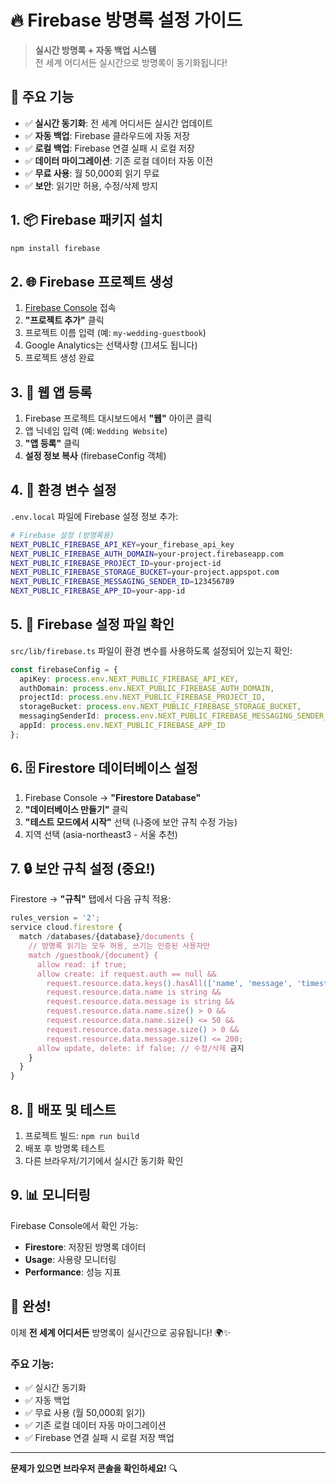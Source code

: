 # 🔥 Firebase 방명록 설정 가이드

> **실시간 방명록 + 자동 백업 시스템**  
> 전 세계 어디서든 실시간으로 방명록이 동기화됩니다!

## 🎯 주요 기능

- ✅ **실시간 동기화**: 전 세계 어디서든 실시간 업데이트
- ✅ **자동 백업**: Firebase 클라우드에 자동 저장
- ✅ **로컬 백업**: Firebase 연결 실패 시 로컬 저장
- ✅ **데이터 마이그레이션**: 기존 로컬 데이터 자동 이전
- ✅ **무료 사용**: 월 50,000회 읽기 무료
- ✅ **보안**: 읽기만 허용, 수정/삭제 방지

## 1. 📦 Firebase 패키지 설치

```bash
npm install firebase
```

## 2. 🌐 Firebase 프로젝트 생성

1. [Firebase Console](https://console.firebase.google.com/) 접속
2. **"프로젝트 추가"** 클릭
3. 프로젝트 이름 입력 (예: `my-wedding-guestbook`)
4. Google Analytics는 선택사항 (끄셔도 됩니다)
5. 프로젝트 생성 완료

## 3. 🔧 웹 앱 등록

1. Firebase 프로젝트 대시보드에서 **"웹"** 아이콘 클릭
2. 앱 닉네임 입력 (예: `Wedding Website`)
3. **"앱 등록"** 클릭
4. **설정 정보 복사** (firebaseConfig 객체)

## 4. 📝 환경 변수 설정

`.env.local` 파일에 Firebase 설정 정보 추가:

```bash
# Firebase 설정 (방명록용)
NEXT_PUBLIC_FIREBASE_API_KEY=your_firebase_api_key
NEXT_PUBLIC_FIREBASE_AUTH_DOMAIN=your-project.firebaseapp.com
NEXT_PUBLIC_FIREBASE_PROJECT_ID=your-project-id
NEXT_PUBLIC_FIREBASE_STORAGE_BUCKET=your-project.appspot.com
NEXT_PUBLIC_FIREBASE_MESSAGING_SENDER_ID=123456789
NEXT_PUBLIC_FIREBASE_APP_ID=your-app-id
```

## 5. 🔧 Firebase 설정 파일 확인

`src/lib/firebase.ts` 파일이 환경 변수를 사용하도록 설정되어 있는지 확인:

```typescript
const firebaseConfig = {
  apiKey: process.env.NEXT_PUBLIC_FIREBASE_API_KEY,
  authDomain: process.env.NEXT_PUBLIC_FIREBASE_AUTH_DOMAIN,
  projectId: process.env.NEXT_PUBLIC_FIREBASE_PROJECT_ID,
  storageBucket: process.env.NEXT_PUBLIC_FIREBASE_STORAGE_BUCKET,
  messagingSenderId: process.env.NEXT_PUBLIC_FIREBASE_MESSAGING_SENDER_ID,
  appId: process.env.NEXT_PUBLIC_FIREBASE_APP_ID
};
```

## 6. 🗄️ Firestore 데이터베이스 설정

1. Firebase Console → **"Firestore Database"**
2. **"데이터베이스 만들기"** 클릭
3. **"테스트 모드에서 시작"** 선택 (나중에 보안 규칙 수정 가능)
4. 지역 선택 (asia-northeast3 - 서울 추천)

## 7. 🔒 보안 규칙 설정 (중요!)

Firestore → **"규칙"** 탭에서 다음 규칙 적용:

```javascript
rules_version = '2';
service cloud.firestore {
  match /databases/{database}/documents {
    // 방명록 읽기는 모두 허용, 쓰기는 인증된 사용자만
    match /guestbook/{document} {
      allow read: if true;
      allow create: if request.auth == null && 
        request.resource.data.keys().hasAll(['name', 'message', 'timestamp', 'createdAt']) &&
        request.resource.data.name is string &&
        request.resource.data.message is string &&
        request.resource.data.name.size() > 0 &&
        request.resource.data.name.size() <= 50 &&
        request.resource.data.message.size() > 0 &&
        request.resource.data.message.size() <= 200;
      allow update, delete: if false; // 수정/삭제 금지
    }
  }
}
```

## 8. 🚀 배포 및 테스트

1. 프로젝트 빌드: `npm run build`
2. 배포 후 방명록 테스트
3. 다른 브라우저/기기에서 실시간 동기화 확인

## 9. 📊 모니터링

Firebase Console에서 확인 가능:
- **Firestore**: 저장된 방명록 데이터
- **Usage**: 사용량 모니터링
- **Performance**: 성능 지표

## 🎯 완성!

이제 **전 세계 어디서든** 방명록이 실시간으로 공유됩니다! 🌍✨

### 주요 기능:
- ✅ 실시간 동기화
- ✅ 자동 백업 
- ✅ 무료 사용 (월 50,000회 읽기)
- ✅ 기존 로컬 데이터 자동 마이그레이션
- ✅ Firebase 연결 실패 시 로컬 저장 백업

---

**문제가 있으면 브라우저 콘솔을 확인하세요!** 🔍
